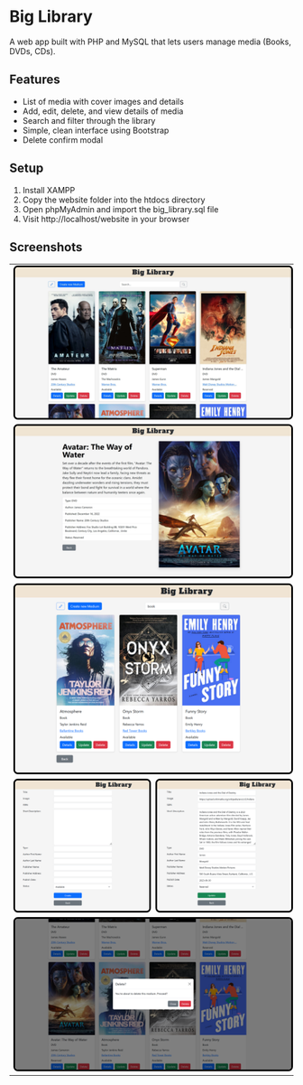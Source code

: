 # Big Library

A web app built with PHP and MySQL that lets users manage media (Books, DVDs, CDs).

## Features

- List of media with cover images and details
- Add, edit, delete, and view details of media
- Search and filter through the library
- Simple, clean interface using Bootstrap
- Delete confirm modal

## Setup

1. Install XAMPP
2. Copy the website folder into the htdocs directory
3. Open phpMyAdmin and import the big_library.sql file
4. Visit http://localhost/website in your browser

## Screenshots

<table>
  <tr>
    <td colspan="2">
      <img src="./screenshots/home_crud.jpg" alt="" width="100%" style="border:3px solid black; border-radius:8px;" />
    </td>
  </tr>
  <tr>
    <td colspan="2">
      <img src="./screenshots/view_details.jpg" alt="" width="100%" style="border:3px solid black; border-radius:8px;" />
    </td>
  </tr>
  <tr>
    <td colspan="2">
      <img src="./screenshots/search.png" alt="" width="100%" style="border:3px solid black; border-radius:8px;" />
    </td>
  </tr>
  <tr>
    <td>
      <img src="./screenshots/create.png" alt="" width="100%" style="border:3px solid black; border-radius:8px;" />
    </td>
    <td>
      <img src="./screenshots/update.png" alt="" width="100%" style="border:3px solid black; border-radius:8px;" />
    </td>
  </tr>
  <tr>
    <td colspan="2">
      <img src="./screenshots/delete.png" alt="" width="100%" style="border:3px solid black; border-radius:8px;" />
    </td>
  </tr>
</table>
